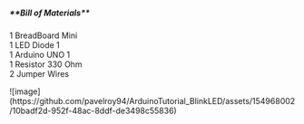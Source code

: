 
<h5>**Bill of Materials**</h5>

<p>1	BreadBoard Mini<br>
1	LED Diode	1<br>
1	Arduino UNO	1<br>
1	Resistor 330 Ohm<br>
2	Jumper Wires</p>
![image](https://github.com/pavelroy94/ArduinoTutorial_BlinkLED/assets/154968002/10badf2d-952f-48ac-8ddf-de3498c55836)

